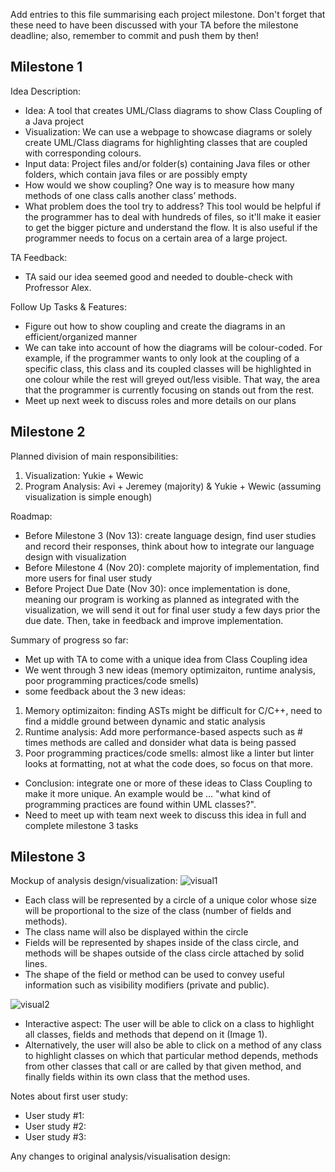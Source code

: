 Add entries to this file summarising each project milestone. Don't forget that these need to have been discussed with your TA before the milestone deadline; also, remember to commit and push them by then!

## Milestone 1
Idea Description: 
- Idea: A tool that creates UML/Class diagrams to show Class Coupling of a Java project
- Visualization: We can use a webpage to showcase diagrams or solely create UML/Class diagrams for highlighting classes that are coupled with corresponding colours.
- Input data: Project files and/or folder(s) containing Java files or other folders, which contain java files or are possibly empty
- How would we show coupling? One way is to measure how many methods of one class calls another class’ methods.
- What problem does the tool try to address? This tool would be helpful if the programmer has to deal with hundreds of files, so it'll make it easier to get the bigger picture and understand the flow. It is also useful if the programmer needs to focus on a certain area of a large project.

TA Feedback: 
- TA said our idea seemed good and needed to double-check with Profressor Alex.


Follow Up Tasks & Features: 
- Figure out how to show coupling and create the diagrams in an efficient/organized manner
- We can take into account of how the diagrams will be colour-coded. For example, if the programmer wants to only look at the coupling of a specific class, this class and its coupled classes will be highlighted in one colour while the rest will greyed out/less visible. That way, the area that the programmer is currently focusing on stands out from the rest.
- Meet up next week to discuss roles and more details on our plans

## Milestone 2 
Planned division of main responsibilities:
1. Visualization: Yukie + Wewic 
2. Program Analysis: Avi + Jeremey (majority) & Yukie + Wewic (assuming visualization is simple enough)

Roadmap:
- Before Milestone 3 (Nov 13): create language design, find user studies and record their responses, think about how to integrate our language design with visualization
- Before Milestone 4 (Nov 20): complete majority of implementation, find more users for final user study
- Before Project Due Date (Nov 30): once implementation is done, meaning our program is working as planned as integrated with the visualization, we will send it out for final user study a few days prior the due date. Then, take in feedback and improve implementation.

Summary of progress so far:
- Met up with TA to come with a unique idea from Class Coupling idea
- We went through 3 new ideas (memory optimizaiton, runtime analysis, poor programming practices/code smells)
- some feedback about the 3 new ideas:
1. Memory optimizaiton: finding ASTs might be difficult for C/C++, need to find a middle ground between dynamic and static analysis
2. Runtime analysis: Add more performance-based aspects such as # times methods are called and donsider what data is being passed
3. Poor programming practices/code smells: almost like a linter but linter looks at formatting, not at what the code does, so focus on that more.
- Conclusion: integrate one or more of these ideas to Class Coupling to make it more unique. An example would be ... "what kind of programming practices are found within UML classes?". 
- Need to meet up with team next week to discuss this idea in full and complete milestone 3 tasks

## Milestone 3
Mockup of analysis design/visualization:
![visual1](https://i.gyazo.com/72786cbc795c9011b9b8d96e49b73cfc.png)
- Each class will be represented by a circle of a unique color whose size will be proportional to the size of the class (number of fields and methods).
- The class name will also be displayed within the circle
- Fields will be represented by shapes inside of the class circle, and methods will be shapes outside of the class circle attached by solid lines. 
- The shape of the field or method can be used to convey useful information such as visibility modifiers (private and public).

![visual2](https://i.gyazo.com/0bd09175d85c59b3eeedacfab5bb6938.png)
- Interactive aspect: The user will be able to click on a class to highlight all classes, fields and methods that depend on it (Image 1).
- Alternatively, the user will also be able to click on a method of any class to highlight classes on which that particular method depends, methods from other classes that call or are called by that given method, and finally fields within its own class that the method uses.


Notes about first user study: 
- User study #1: 
- User study #2: 
- User study #3: 

Any changes to original analysis/visualisation design: 

